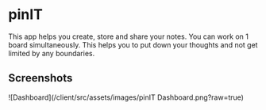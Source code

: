
# pinIT

This app helps you create, store and share your notes. You can work on 1 board simultaneously. This helps you to put down your thoughts and not get limited by any boundaries.



## Screenshots

![Dashboard](/client/src/assets/images/pinIT Dashboard.png?raw=true)

